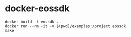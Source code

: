 # docker-eossdk


```
docker build -t eossdk .
docker run --rm -it -v $(pwd)/examples:/project eossdk
make

```